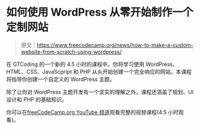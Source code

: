 # 如何使用 WordPress 从零开始制作一个定制网站

> 原文：<https://www.freecodecamp.org/news/how-to-make-a-custom-website-from-scratch-using-wordpress/>

在 GTCoding 的一个新的 4.5 小时的课程中，你将学习使用 WordPress、HTML、CSS、JavaScpript 和 PHP 从头开始创建一个完全响应的网站。本课程将指导你创建一个自定义的 WordPress 主题。

除了让你对 WordPress 主题开发有一个坚实的理解之外，课程还涵盖了规划、UI 设计和 PHP 的基础知识。

你可以在[freeCodeCamp.org YouTube 频道](https://www.youtube.com/watch?v=KibbYf9avko)观看完整的视频课程(4.5 小时观看)。